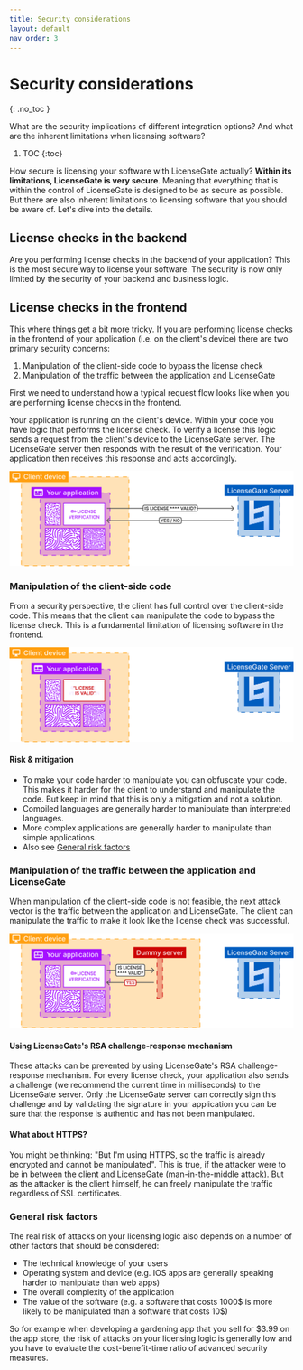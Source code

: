 ```yaml
---
title: Security considerations
layout: default
nav_order: 3
---
```


<!-- prettier-ignore-start -->
# Security considerations
{: .no_toc }
<!-- prettier-ignore-end -->

<p class="fs-6 fw-300">
What are the security implications of different integration options? 
And what are the inherent limitations when licensing software?
</p>

<!-- prettier-ignore -->
1. TOC 
{:toc}

How secure is licensing your software with LicenseGate actually? **Within its
limitations, LicenseGate is very secure**. Meaning that everything that is
within the control of LicenseGate is designed to be as secure as possible. But
there are also inherent limitations to licensing software that you should be
aware of. Let's dive into the details.

## License checks in the backend

Are you performing license checks in the backend of your application? This is
the most secure way to license your software. The security is now only limited
by the security of your backend and business logic.

## License checks in the frontend

This where things get a bit more tricky. If you are performing license checks in
the frontend of your application (i.e. on the client's device) there are two
primary security concerns:

1. Manipulation of the client-side code to bypass the license check
2. Manipulation of the traffic between the application and LicenseGate

First we need to understand how a typical request flow looks like when you are
performing license checks in the frontend.

Your application is running on the client's device. Within your code you have
logic that performs the license check. To verify a license this logic sends a
request from the client's device to the LicenseGate server. The LicenseGate
server then responds with the result of the verification. Your application then
receives this response and acts accordingly.

![default request flow](/assets/request-schema.svg)

### Manipulation of the client-side code

From a security perspective, the client has full control over the client-side
code. This means that the client can manipulate the code to bypass the license
check. This is a fundamental limitation of licensing software in the frontend.

![manipulation of client-side code](/assets/attack01.svg)

#### Risk & mitigation

- To make your code harder to manipulate you can obfuscate your code. This makes
  it harder for the client to understand and manipulate the code. But keep in
  mind that this is only a mitigation and not a solution.
- Compiled languages are generally harder to manipulate than interpreted
  languages.
- More complex applications are generally harder to manipulate than simple
  applications.
- Also see [General risk factors](#general-risk-factors)

### Manipulation of the traffic between the application and LicenseGate

When manipulation of the client-side code is not feasible, the next attack
vector is the traffic between the application and LicenseGate. The client can
manipulate the traffic to make it look like the license check was successful.

![manipulation of traffic](/assets/attack02.svg)

#### Using LicenseGate's RSA challenge-response mechanism

These attacks can be prevented by using LicenseGate's RSA challenge-response
mechanism. For every license check, your application also sends a challenge (we
recommend the current time in milliseconds) to the LicenseGate server. Only the
LicenseGate server can correctly sign this challenge and by validating the
signature in your application you can be sure that the response is authentic and
has not been manipulated.

#### What about HTTPS?

You might be thinking: "But I'm using HTTPS, so the traffic is already encrypted
and cannot be manipulated". This is true, if the attacker were to be in between
the client and LicenseGate (man-in-the-middle attack). But as the attacker is
the client himself, he can freely manipulate the traffic regardless of SSL
certificates.

### General risk factors

The real risk of attacks on your licensing logic also depends on a number of
other factors that should be considered:

- The technical knowledge of your users
- Operating system and device (e.g. IOS apps are generally speaking harder to
  manipulate than web apps)
- The overall complexity of the application
- The value of the software (e.g. a software that costs 1000$ is more likely to
  be manipulated than a software that costs 10$)

So for example when developing a gardening app that you sell for $3.99 on the
app store, the risk of attacks on your licensing logic is generally low and you
have to evaluate the cost-benefit-time ratio of advanced security measures.
